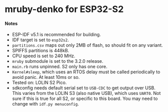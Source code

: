 # mruby-denko for ESP32-S2

#### Notes
- ESP-IDF v5.1 is recommended for building.
- IDF target is set to `esp32s2`.
- `partitions.csv` maps out only 2MB of flash, so should fit on any variant.
- SPIFFS partitions is 448kB.
- CPU speed is set to 240 MHz.
- `mruby` submodule is set to the 3.2.0 release.
- `main.rb` runs unpinned. S2 only has one core.
- `Kernel#sleep`, which uses an RTOS delay must be called periodically to avoid panic. At least 10ms or so.
- Tested on: LOLIN S2 Pico.
- sdkconfig needs default serial set to `USB-CDC` to get output over USB. This varies from the LOLIN S3 (also native USB), which uses `UART0`. Not sure if this is true for all S2, or specific to this board. You may need to change with `idf.py menuconfig`.
